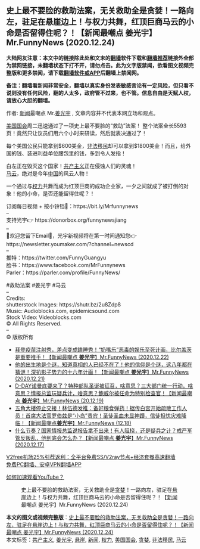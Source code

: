  <h2>史上最不要脸的救助法案，无关救助全是贪婪！一路向左，驻足在悬崖边上！与权力共舞，红顶巨商马云的小命是否留得住呢？！【新闻最嘲点 姜光宇】Mr.FunnyNews (2020.12.24)‬</h2> <p class="notice"><b>大陆网友注意：本文中的链接除此处和文末的<a href="https://github.com/bannedbook/fanqiang" >翻墙</a>软件下载和<a href="https://github.com/killgcd/justmysocks/blob/master/README.md">翻墙推荐</a>链接外全部为禁网链接，未翻墙状态下打不开，请勿点击。此为文字版禁闻，欲看图文视频完整版和更多禁闻，请下载<a href="https://github.com/bannedbook/fanqiang">翻墙软件或APP</a>后翻墙上禁闻网。</p><p>备注：翻墙看新闻非常安全，翻墙以真实身份发表敏感言论有一定风险，但只看不说则没有任何风险，翻的人太多，政府管不过来，也不管。信息自由是天赋人权，请放心大胆的翻墙。</b></p>  <div class="entry"> <p>作者: <span class='wp_keywordlink_affiliate'><a href="https://www.bannedbook.org/" title="新闻">新闻</a></span>最嘲点 Mr.<a href="https://www.bannedbook.org/bnews/tag/%e5%a7%9c%e5%85%89%e5%ae%87/" class="st_tag internal_tag" rel="tag" title="标签 姜光宇 下的日志">姜光宇</a> , 文章内容并不代表本网立场和观点。</p> <figure></figure> <p><a href="https://www.bannedbook.org/bnews/tag/%e7%be%8e%e5%9b%bd%e5%9b%bd%e4%bc%9a/" class="st_tag internal_tag" rel="tag" title="标签 美国国会 下的日志">美国国会</a>周二迅速通过了一项史上最不要脸的“救助”法案！ 整个法案全长5593页！竟然只让议员们用六个小时来研读，然后就表决通过了！</p> <p>每个美国公民只能拿到$600美金，<a href="https://www.bannedbook.org/bnews/tag/%e9%9d%9e%e6%b3%95%e7%a7%bb%e6%b0%91/" class="st_tag internal_tag" rel="tag" title="标签 非法移民 下的日志">非法移民</a>却可以拿到$1800美金！而且，给外国的钱、装进利益单位腰包里的钱，多到令人发指！</p>  <p>白左正在毁灭这个国家！<span class='wp_keywordlink'><a href="https://www.bannedbook.org/forum2/topic6177.html" title="《共产主义的终极目的》" target="_blank">共产主义</a></span>正在侵蚀人们的灵魂！<br /> <a href="https://www.bannedbook.org/bnews/tag/%e9%a9%ac%e4%ba%91/" class="st_tag internal_tag" rel="tag" title="标签 马云 下的日志">马云</a>，绝对是今年<span class='wp_keywordlink_affiliate'><a href="https://www.bannedbook.org/" title="中国" target="_blank">中国</a></span>的风云人物！</p> <p>一个通过与<a href="https://www.bannedbook.org/bnews/tag/%E6%9D%83%E5%8A%9B/" class="st_tag internal_tag" rel="tag" title="标签 权力 下的日志">权力</a>共舞而成为红顶巨商的成功企业家，一夕之间就成了被打倒的对象！他的小命，是否还能留得住呢？！</p> <p>订阅每日视频 + 按小铃铛🔔：https://bit.ly/Mrfunnynews<br /> &#8211;<br /> 支持光宇👉  https://donorbox.org/funnynewsjiang<br /> &#8211;<br /> 💛欢迎您留下Email📧，光宇新视频将在第一时间通知您👉  https://newsletter.youmaker.com/?channel=newscd<br /> &#8211;<br /> 推特：https://twitter.com/FunnyGuangyu<br /> 脸书：https://www.facebook.com/MrFunnynews<br /> Parler：https://parler.com/profile/FunnyNews/</p>  <p>#救助法案 #姜光宇 #马云<br /> &#8211;<br /> Credits:<br /> shutterstock Images:  https://shutr.bz/2u8Zdp8<br /> Music:  Audioblocks.com,  epidemicsound.com<br /> Stock Video:  Videoblocks.com<br /> © All Rights Reserved.<br /> &#8211;<br /> ©️ 版权所有</p> <ul class='op-related-articles' title='相关阅读'> <li><a href='https://www.bannedbook.org/bnews/cbnews/20201223/1453183.html' target='_blank'>拜登疫苗注射秀，差点变成瞌睡秀！“奶嘴乐”恶毒的娱乐至死计画，比尔盖茨是重要推手！【新闻最嘲点 <b>姜光宇</b>】Mr.FunnyNews (2020.12.22)‬</a></li> <li><a href='https://www.bannedbook.org/bnews/cbnews/20201222/1452626.html' target='_blank'>他的出生地是个谜，知道真相的人已经不在了！他的信仰是个谜，这八年都在猜谜！深扒影子势力的十六年计画！【新闻最嘲点 <b>姜光宇</b>】Mr.FunnyNews (2020.12.21)‬</a></li> <li><a href='https://www.bannedbook.org/bnews/cbnews/20201220/1451329.html' target='_blank'>D-DAY诺曼底要来了？特种部队圣诞被征召，啥意思？三大部门统一行动，啥意思？情报总监玩疑兵计，啥意思？鲍威尔被任命为特别检查官！【新闻最嘲点 <b>姜光宇</b>】Mr.FunnyNews (20.12.19)‬</a></li> <li><a href='https://www.bannedbook.org/bnews/cbnews/20201219/1450724.html' target='_blank'>五角大楼停止交接！林伍德发推：备好粮食弹药！据传白宫开始疏散工作人员！首席大法官罗伯兹是“小岛”贵宾！圣徒圣血未显神蹟，信徒担忧灾难降临！【新闻最嘲点<b>姜光宇</b>】Mr.FunnyNews (12.18)‬</a></li> <li><a href='https://www.bannedbook.org/bnews/cbnews/20201218/1450071.html' target='_blank'>什么节奏？国家情报总监说报告拿不出来！有人阻挠，还是疑兵之计？戒严军管反叛乱，他到底会怎么办？【新闻最嘲点 <b>姜光宇</b>】Mr.FunnyNews (2020.12.17)‬</a></li> </ul> <p class="texttj"> <a href="https://www.bannedbook.org/forum23/topic22702.html" target="_blank">V2free机场25%引荐返利：全平台免费SS/V2ray节点+经济套餐高速翻墙</a><br/> <a href="https://github.com/bannedbook/fanqiang/wiki/%E7%A6%81%E9%97%BB%E7%BD%91%E5%AE%89%E5%8D%93%E7%BF%BB%E5%A2%99%E6%96%B0%E9%97%BBAPP" target="_blank">免费PC翻墙、安卓VPN翻墙APP</a></p><p><a href='https://www.bannedbook.org/bnews/topimagenews/20180409/925596.html' target='_blank'>如何加速观看YouTube？ </a></p> <figure class='op-interactive'><figcaption>史上最不要脸的救助法案，无关救助全是<a href="https://www.bannedbook.org/bnews/tag/%E8%B4%AA%E5%A9%AA/" class="st_tag internal_tag" rel="tag" title="标签 贪婪 下的日志">贪婪</a>！一路向左，驻足在<a href="https://www.bannedbook.org/bnews/tag/%E6%82%AC%E5%B4%96/" class="st_tag internal_tag" rel="tag" title="标签 悬崖 下的日志">悬崖</a>边上！与权力共舞，红顶巨商马云的小命是否留得住呢？！【<a href="https://www.bannedbook.org/bnews/tag/%E6%96%B0%E9%97%BB/" class="st_tag internal_tag" rel="tag" title="标签 新闻 下的日志">新闻</a>最嘲点 姜光宇】Mr.FunnyNews (2020.12.24)‬</figcaption></figure> </p> <a name='sharetosocial'></a>       <div><b>本文的图文或视频完整版</b>：<a href='https://www.bannedbook.org/bnews/cbnews/20201225/1454526.html'>史上最不要脸的救助法案，无关救助全是贪婪！一路向左，驻足在悬崖边上！与权力共舞，红顶巨商马云的小命是否留得住呢？！【新闻最嘲点 姜光宇】Mr.FunnyNews (2020.12.24)‬</a></div>  </div><!--END ENTRY--> <div class="postfooter"> <div>本文标签：<a href="https://www.bannedbook.org/bnews/tag/%e5%85%b1%e4%ba%a7%e4%b8%bb%e4%b9%89/" rel="tag">共产主义</a>, <a href="https://www.bannedbook.org/bnews/tag/%e5%a7%9c%e5%85%89%e5%ae%87/" rel="tag">姜光宇</a>, <a href="https://www.bannedbook.org/bnews/tag/%E6%82%AC%E5%B4%96/" rel="tag">悬崖</a>, <a href="https://www.bannedbook.org/bnews/tag/%E6%96%B0%E9%97%BB/" rel="tag">新闻</a>, <a href="https://www.bannedbook.org/bnews/tag/%E6%9D%83%E5%8A%9B/" rel="tag">权力</a>, <a href="https://www.bannedbook.org/bnews/tag/%e7%be%8e%e5%9b%bd%e5%9b%bd%e4%bc%9a/" rel="tag">美国国会</a>, <a href="https://www.bannedbook.org/bnews/tag/%E8%B4%AA%E5%A9%AA/" rel="tag">贪婪</a>, <a href="https://www.bannedbook.org/bnews/tag/%e9%9d%9e%e6%b3%95%e7%a7%bb%e6%b0%91/" rel="tag">非法移民</a>, <a href="https://www.bannedbook.org/bnews/tag/%e9%a9%ac%e4%ba%91/" rel="tag">马云</a></div>  </div><!--END POSTFOOTER--> 